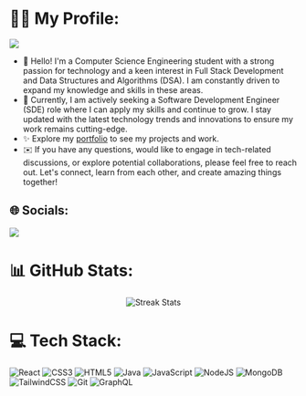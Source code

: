 # 👨‍💻 My Profile:
[![](https://github.com/user-attachments/assets/a5a883a6-edee-41d4-b2ea-2ef5158dfa2a)](mailto:devanshg.cse@gmail.com)

- 👋 Hello! I'm a Computer Science Engineering student with a strong passion for technology and a keen interest in Full Stack Development and Data Structures and Algorithms (DSA). I am constantly driven to expand my knowledge and skills in these areas.
- 💼 Currently, I am actively seeking a Software Development Engineer (SDE) role where I can apply my skills and continue to grow. I stay updated with the latest technology trends and innovations to ensure my work remains cutting-edge.
- ✨ Explore my <a href="https://devanshportfolio-devil-1964s-projects.vercel.app/" target="_blank">portfolio</a> to see my projects and work.
- ✉️ If you have any questions, would like to engage in tech-related discussions, or explore potential collaborations, please feel free to reach out. Let's connect, learn from each other, and create amazing things together!

## 🌐 Socials:
[![](https://img.icons8.com/color/48/twitterx--v1.png)](https://x.com/Devansh1Devil) 


# 📊 GitHub Stats:
<p align="center">
  <img src="https://github-readme-streak-stats.herokuapp.com/?user=devil-1964&theme=dracula&hide_border=false" alt="Streak Stats" /><br/>
</p>


# 💻 Tech Stack:
![React](https://img.shields.io/badge/react-%2320232a.svg?style=plastic&logo=react&logoColor=%2361DAFB) ![CSS3](https://img.shields.io/badge/css3-%231572B6.svg?style=plastic&logo=css3&logoColor=white) ![HTML5](https://img.shields.io/badge/html5-%23E34F26.svg?style=plastic&logo=html5&logoColor=white) ![Java](https://img.shields.io/badge/java-%23ED8B00.svg?style=plastic&logo=openjdk&logoColor=white) ![JavaScript](https://img.shields.io/badge/javascript-%23323330.svg?style=plastic&logo=javascript&logoColor=%23F7DF1E) ![NodeJS](https://img.shields.io/badge/node.js-6DA55F?style=plastic&logo=node.js&logoColor=white) ![MongoDB](https://img.shields.io/badge/MongoDB-%234ea94b.svg?style=plastic&logo=mongodb&logoColor=white) ![TailwindCSS](https://img.shields.io/badge/tailwindcss-%2338B2AC.svg?style=plastic&logo=tailwind-css&logoColor=white) ![Git](https://img.shields.io/badge/git-%23F05033.svg?style=plastic&logo=git&logoColor=white) ![GraphQL](https://img.shields.io/badge/-GraphQL-E10098?style=plastic&logo=graphql&logoColor=white)

<br/>
